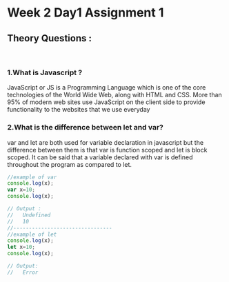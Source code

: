 # Week 2 Day1 Assignment 1 
## Theory Questions :
<br>

### **1.What is Javascript ?**

JavaScript or JS is a Programming Language which is one of the core technologies of the World Wide Web, along with HTML and CSS. More than 95% of modern web sites use JavaScript on the client side to provide functionality to the websites that we use everyday

### **2.What is the difference between let and var?**
var and let are both used for variable declaration in javascript but the difference between them is that var is function scoped and let is block scoped. It can be said that a variable declared with var is defined throughout the program as compared to let.

```javascript
//example of var
console.log(x);
var x=10;
console.log(x); 

// Output :
//   Undefined
//   10
//--------------------------------
//example of let
console.log(x);
let x=10;
console.log(x);

// Output:
//   Error

